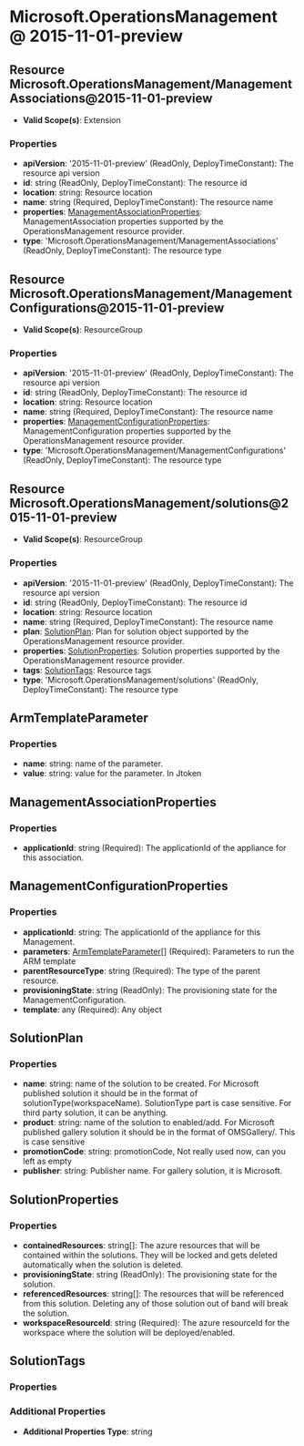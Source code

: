 # Microsoft.OperationsManagement @ 2015-11-01-preview

## Resource Microsoft.OperationsManagement/ManagementAssociations@2015-11-01-preview
* **Valid Scope(s)**: Extension
### Properties
* **apiVersion**: '2015-11-01-preview' (ReadOnly, DeployTimeConstant): The resource api version
* **id**: string (ReadOnly, DeployTimeConstant): The resource id
* **location**: string: Resource location
* **name**: string (Required, DeployTimeConstant): The resource name
* **properties**: [ManagementAssociationProperties](#managementassociationproperties): ManagementAssociation properties supported by the OperationsManagement resource provider.
* **type**: 'Microsoft.OperationsManagement/ManagementAssociations' (ReadOnly, DeployTimeConstant): The resource type

## Resource Microsoft.OperationsManagement/ManagementConfigurations@2015-11-01-preview
* **Valid Scope(s)**: ResourceGroup
### Properties
* **apiVersion**: '2015-11-01-preview' (ReadOnly, DeployTimeConstant): The resource api version
* **id**: string (ReadOnly, DeployTimeConstant): The resource id
* **location**: string: Resource location
* **name**: string (Required, DeployTimeConstant): The resource name
* **properties**: [ManagementConfigurationProperties](#managementconfigurationproperties): ManagementConfiguration properties supported by the OperationsManagement resource provider.
* **type**: 'Microsoft.OperationsManagement/ManagementConfigurations' (ReadOnly, DeployTimeConstant): The resource type

## Resource Microsoft.OperationsManagement/solutions@2015-11-01-preview
* **Valid Scope(s)**: ResourceGroup
### Properties
* **apiVersion**: '2015-11-01-preview' (ReadOnly, DeployTimeConstant): The resource api version
* **id**: string (ReadOnly, DeployTimeConstant): The resource id
* **location**: string: Resource location
* **name**: string (Required, DeployTimeConstant): The resource name
* **plan**: [SolutionPlan](#solutionplan): Plan for solution object supported by the OperationsManagement resource provider.
* **properties**: [SolutionProperties](#solutionproperties): Solution properties supported by the OperationsManagement resource provider.
* **tags**: [SolutionTags](#solutiontags): Resource tags
* **type**: 'Microsoft.OperationsManagement/solutions' (ReadOnly, DeployTimeConstant): The resource type

## ArmTemplateParameter
### Properties
* **name**: string: name of the parameter.
* **value**: string: value for the parameter. In Jtoken

## ManagementAssociationProperties
### Properties
* **applicationId**: string (Required): The applicationId of the appliance for this association.

## ManagementConfigurationProperties
### Properties
* **applicationId**: string: The applicationId of the appliance for this Management.
* **parameters**: [ArmTemplateParameter](#armtemplateparameter)[] (Required): Parameters to run the ARM template
* **parentResourceType**: string (Required): The type of the parent resource.
* **provisioningState**: string (ReadOnly): The provisioning state for the ManagementConfiguration.
* **template**: any (Required): Any object

## SolutionPlan
### Properties
* **name**: string: name of the solution to be created. For Microsoft published solution it should be in the format of solutionType(workspaceName). SolutionType part is case sensitive. For third party solution, it can be anything.
* **product**: string: name of the solution to enabled/add. For Microsoft published gallery solution it should be in the format of OMSGallery/<solutionType>. This is case sensitive
* **promotionCode**: string: promotionCode, Not really used now, can you left as empty
* **publisher**: string: Publisher name. For gallery solution, it is Microsoft.

## SolutionProperties
### Properties
* **containedResources**: string[]: The azure resources that will be contained within the solutions. They will be locked and gets deleted automatically when the solution is deleted.
* **provisioningState**: string (ReadOnly): The provisioning state for the solution.
* **referencedResources**: string[]: The resources that will be referenced from this solution. Deleting any of those solution out of band will break the solution.
* **workspaceResourceId**: string (Required): The azure resourceId for the workspace where the solution will be deployed/enabled.

## SolutionTags
### Properties
### Additional Properties
* **Additional Properties Type**: string

